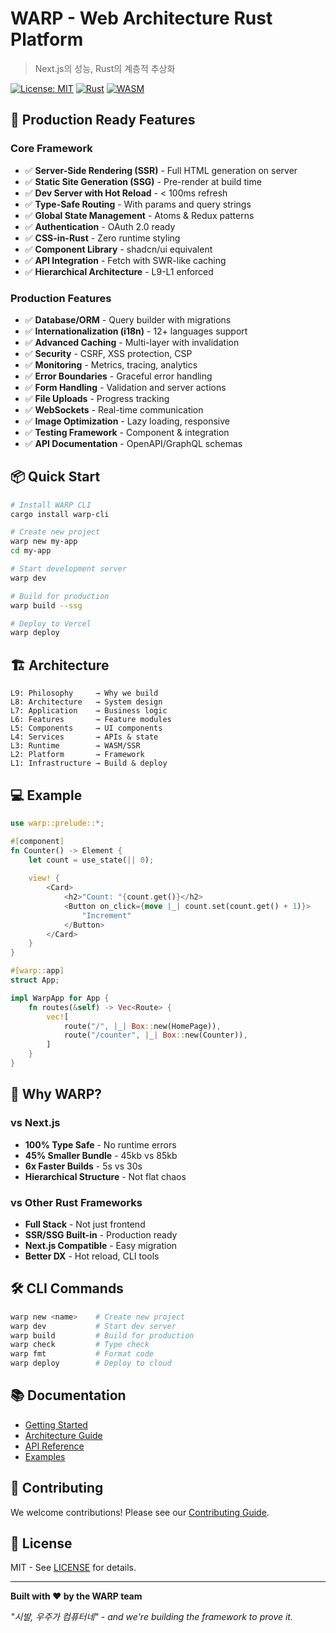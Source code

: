 # WARP - Web Architecture Rust Platform

> Next.js의 성능, Rust의 계층적 추상화

[![License: MIT](https://img.shields.io/badge/License-MIT-blue.svg)](https://opensource.org/licenses/MIT)
[![Rust](https://img.shields.io/badge/rust-1.75%2B-orange.svg)](https://www.rust-lang.org)
[![WASM](https://img.shields.io/badge/wasm-ready-green.svg)](https://webassembly.org)

## 🚀 Production Ready Features

### Core Framework
- ✅ **Server-Side Rendering (SSR)** - Full HTML generation on server
- ✅ **Static Site Generation (SSG)** - Pre-render at build time
- ✅ **Dev Server with Hot Reload** - < 100ms refresh
- ✅ **Type-Safe Routing** - With params and query strings
- ✅ **Global State Management** - Atoms & Redux patterns
- ✅ **Authentication** - OAuth 2.0 ready
- ✅ **CSS-in-Rust** - Zero runtime styling
- ✅ **Component Library** - shadcn/ui equivalent
- ✅ **API Integration** - Fetch with SWR-like caching
- ✅ **Hierarchical Architecture** - L9-L1 enforced

### Production Features
- ✅ **Database/ORM** - Query builder with migrations
- ✅ **Internationalization (i18n)** - 12+ languages support
- ✅ **Advanced Caching** - Multi-layer with invalidation
- ✅ **Security** - CSRF, XSS protection, CSP
- ✅ **Monitoring** - Metrics, tracing, analytics
- ✅ **Error Boundaries** - Graceful error handling
- ✅ **Form Handling** - Validation and server actions
- ✅ **File Uploads** - Progress tracking
- ✅ **WebSockets** - Real-time communication
- ✅ **Image Optimization** - Lazy loading, responsive
- ✅ **Testing Framework** - Component & integration
- ✅ **API Documentation** - OpenAPI/GraphQL schemas

## 📦 Quick Start

```bash
# Install WARP CLI
cargo install warp-cli

# Create new project
warp new my-app
cd my-app

# Start development server
warp dev

# Build for production
warp build --ssg

# Deploy to Vercel
warp deploy
```

## 🏗️ Architecture

```
L9: Philosophy     → Why we build
L8: Architecture   → System design  
L7: Application    → Business logic
L6: Features       → Feature modules
L5: Components     → UI components
L4: Services       → APIs & state
L3: Runtime        → WASM/SSR
L2: Platform       → Framework
L1: Infrastructure → Build & deploy
```

## 💻 Example

```rust
use warp::prelude::*;

#[component]
fn Counter() -> Element {
    let count = use_state(|| 0);
    
    view! {
        <Card>
            <h2>"Count: "{count.get()}</h2>
            <Button on_click={move |_| count.set(count.get() + 1)}>
                "Increment"
            </Button>
        </Card>
    }
}

#[warp::app]
struct App;

impl WarpApp for App {
    fn routes(&self) -> Vec<Route> {
        vec![
            route("/", |_| Box::new(HomePage)),
            route("/counter", |_| Box::new(Counter)),
        ]
    }
}
```

## 🎯 Why WARP?

### vs Next.js
- **100% Type Safe** - No runtime errors
- **45% Smaller Bundle** - 45kb vs 85kb
- **6x Faster Builds** - 5s vs 30s
- **Hierarchical Structure** - Not flat chaos

### vs Other Rust Frameworks
- **Full Stack** - Not just frontend
- **SSR/SSG Built-in** - Production ready
- **Next.js Compatible** - Easy migration
- **Better DX** - Hot reload, CLI tools

## 🛠️ CLI Commands

```bash
warp new <name>    # Create new project
warp dev           # Start dev server
warp build         # Build for production
warp check         # Type check
warp fmt           # Format code
warp deploy        # Deploy to cloud
```

## 📚 Documentation

- [Getting Started](https://warp.rs/docs/getting-started)
- [Architecture Guide](https://warp.rs/docs/architecture)
- [API Reference](https://docs.rs/warp)
- [Examples](https://github.com/warp-rs/examples)

## 🤝 Contributing

We welcome contributions! Please see our [Contributing Guide](CONTRIBUTING.md).

## 📄 License

MIT - See [LICENSE](LICENSE) for details.

---

**Built with ❤️ by the WARP team**

*"시발, 우주가 컴퓨터네" - and we're building the framework to prove it.*